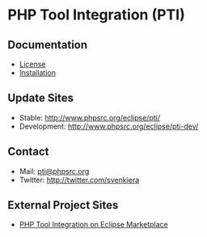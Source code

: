 PHP Tool Integration (PTI)
==========================

Documentation
-------------

-   [License]
-   [Installation]

Update Sites
------------

-   Stable: http://www.phpsrc.org/eclipse/pti/
-   Development: http://www.phpsrc.org/eclipse/pti-dev/

Contact
-------

-   Mail: pti@phpsrc.org
-   Twitter: http://twitter.com/svenkiera

External Project Sites
----------------------

-   [PHP Tool Integration on Eclipse Marketplace][]

  [License]: ://github.com/PHPsrc/PHP-Tool-Integration/wiki/License
  [Installation]: ://github.com/PHPsrc/PHP-Tool-Integration/wiki/Installation
  [PHP Tool Integration on Eclipse Marketplace]: http://marketplace.eclipse.org/content/pti-php-tool-integration
